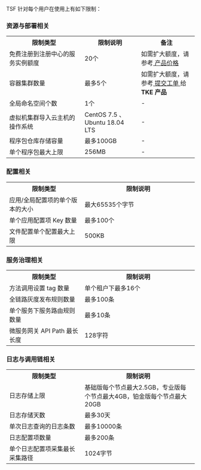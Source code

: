 
TSF 针对每个用户在使用上有如下限制：

### 资源与部署相关
<table><tr>
<th width="40%">限制类型</th>
<th width="30%">限制说明</th>
<th width="30%">备注</th>
</tr><tr>
<td>免费注册到注册中心的服务实例额度</td>
<td>20个</td>
<td>如需扩大额度，请参考<a href="https://cloud.tencent.com/document/product/649/30024">	 产品价格</a></td>
</tr><tr>
<td>容器集群数量 </td>
<td>最多5个</td>
<td>如需扩大额度，请参考<a href="https://console.cloud.tencent.com/workorder/category">  提交工单 </a>给<b>TKE 产品</b></td>
</tr><tr>
<td>全局命名空间个数</td>
<td>1个  </td>
<td>-</td>
</tr><tr>
<td>虚拟机集群导入云主机的操作系统</td>
<td>CentOS 7.5 、Ubuntu 18.04 LTS  </td>
<td>-</td>
</tr><tr>
<td>程序包仓库存储容量</td>
<td>	最多100GB  </td>
<td>-</td>
</tr><tr>
<td>单个程序包最大上限</td>
<td>	256MB  </td>
<td>-</td>
</tr></table>


### 配置相关
<table><tr>
<th width="40%">限制类型</th>
<th width="60%">限制说明</th>
</tr><tr>
<td>应用/全局配置项的单个版本的大小</td>
<td>最大65535个字节</td>
</tr><tr>
<td>单个应用配置项 Key 数量 </td>
<td>最多100个</td>
</tr><tr>
<td>文件配置单个配置最大上限</td>
<td>500KB  </td>
</tr></table>


### 服务治理相关
<table><tr>
<th width="40%">限制类型</th>
<th width="60%">限制说明</th>
</tr><tr>
<td>方法调用设置 tag 数量 </td>
<td>单个租户下最多16个</td>
</tr><tr>
<td>全链路灰度发布规则数量  </td>
<td>最多100条</td>
</tr><tr>
<td>单个服务下服务路由规则数量</td>
<td>最多10条   </td>
</tr><tr>
<td> 微服务网关 API Path 最长长度</td>
<td>128字符 </td>
</tr></table>


### 日志与调用链相关
<table><tr>
<th width="40%">限制类型</th>
<th width="60%">限制说明</th>
</tr><tr>
<td>日志存储上限 </td>
<td>基础版每个节点最大2.5GB，专业版每个节点最大4GB，铂金版每个节点最大20GB</td>
</tr><tr>
<td>日志存储天数  </td>
<td>最多30天</td>
</tr><tr>
<td>单次日志查询的日志条数</td>
<td>最多10000条   </td>
</tr><tr>
<td> 日志配置项数量</td>
<td>最多200条</td>
</tr><tr>
<td> 单个日志配置项采集最长采集路径</td>
<td>1024字节</td>
</tr></table>


